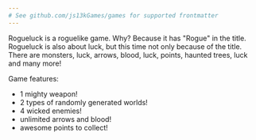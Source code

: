 ```yaml
---
# See github.com/js13kGames/games for supported frontmatter
---
```

Rogueluck is a roguelike game. Why? Because it has "Rogue" in the title. Rogueluck is also about luck, but this time not only because of the title. There are monsters, luck, arrows, blood, luck, points, haunted trees, luck and many more!

Game features:
* 1 mighty weapon!
* 2 types of randomly generated worlds!
* 4 wicked enemies!
* unlimited arrows and blood!
* awesome points to collect!